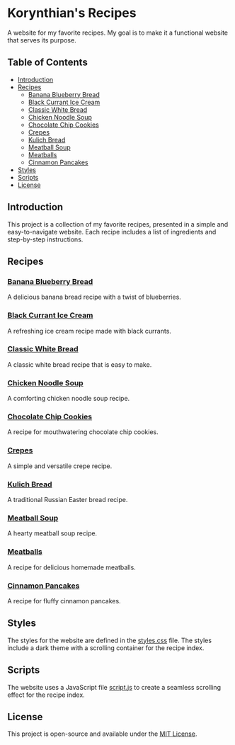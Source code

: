 # Korynthian's Recipes

A website for my favorite recipes. My goal is to make it a functional website that serves its purpose.

## Table of Contents

- [Introduction](#introduction)
- [Recipes](#recipes)
  - [Banana Blueberry Bread](banana-bread.html)
  - [Black Currant Ice Cream](black-currant-ic.html)
  - [Classic White Bread](bread.html)
  - [Chicken Noodle Soup](chicken-noodle-soup.html)
  - [Chocolate Chip Cookies](cookies.html)
  - [Crepes](crepes.html)
  - [Kulich Bread](kulich.html)
  - [Meatball Soup](meatball-soup.html)
  - [Meatballs](meatballs.html)
  - [Cinnamon Pancakes](pancakes.html)
- [Styles](#styles)
- [Scripts](#scripts)
- [License](#license)

## Introduction

This project is a collection of my favorite recipes, presented in a simple and easy-to-navigate website. Each recipe includes a list of ingredients and step-by-step instructions.

## Recipes

### [Banana Blueberry Bread](banana-bread.html)

A delicious banana bread recipe with a twist of blueberries.

### [Black Currant Ice Cream](black-currant-ic.html)

A refreshing ice cream recipe made with black currants.

### [Classic White Bread](bread.html)

A classic white bread recipe that is easy to make.

### [Chicken Noodle Soup](chicken-noodle-soup.html)

A comforting chicken noodle soup recipe.

### [Chocolate Chip Cookies](cookies.html)

A recipe for mouthwatering chocolate chip cookies.

### [Crepes](crepes.html)

A simple and versatile crepe recipe.

### [Kulich Bread](kulich.html)

A traditional Russian Easter bread recipe.

### [Meatball Soup](meatball-soup.html)

A hearty meatball soup recipe.

### [Meatballs](meatballs.html)

A recipe for delicious homemade meatballs.

### [Cinnamon Pancakes](pancakes.html)

A recipe for fluffy cinnamon pancakes.

## Styles

The styles for the website are defined in the [styles.css](styles.css) file. The styles include a dark theme with a scrolling container for the recipe index.

## Scripts

The website uses a JavaScript file [script.js](script.js) to create a seamless scrolling effect for the recipe index.

## License

This project is open-source and available under the [MIT License](LICENSE).